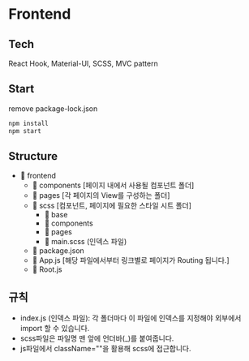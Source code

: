 # Frontend

## Tech

React Hook, Material-UI, SCSS, MVC pattern

## Start

remove package-lock.json

```sh
npm install
npm start
```

## Structure

- 📁 frontend
  - 📁 components [페이지 내에서 사용될 컴포넌트 폴더]
  - 📁 pages [각 페이지의 View를 구성하는 폴더]
  - 📁 scss [컴포넌트, 페이지에 필요한 스타일 시트 폴더]
    - 📁 base
    - 📁 components
    - 📁 pages
    - 📄 main.scss (인덱스 파일)
  - 📄 package.json
  - 📄 App.js [해당 파일에서부터 링크별로 페이지가 Routing 됩니다.]
  - 📄 Root.js

## 규칙

- index.js (인덱스 파일): 각 폴더마다 이 파일에 인덱스를 지정해야 외부에서 import 할 수 있습니다.
- scss파일은 파일명 맨 앞에 언더바(\_)를 붙여줍니다.
- js파일에서 className=""을 활용해 scss에 접근합니다.
